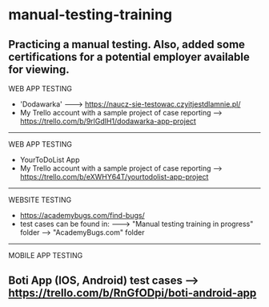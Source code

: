 # manual-testing-training
Practicing a manual testing. Also, added some certifications for a potential employer available for viewing.
------------------------------

WEB APP TESTING

- 'Dodawarka' ---> https://naucz-sie-testowac.czyitjestdlamnie.pl/ 
- My Trello account with a sample project of case reporting --> https://trello.com/b/9rlGdIH1/dodawarka-app-project

--------------------------------------

WEB APP TESTING

- YourToDoList App
- My Trello account with a sample project of case reporting --> https://trello.com/b/eXWHY64T/yourtodolist-app-project

-------------------------------

WEBSITE TESTING

- https://academybugs.com/find-bugs/
- test cases can be found in: ---> "Manual testing training in progress" folder --> "AcademyBugs.com" folder

-----------------------------------------------------

MOBILE APP TESTING

Boti App (IOS, Android)
test cases --> https://trello.com/b/RnGfODpi/boti-android-app
----------------------
